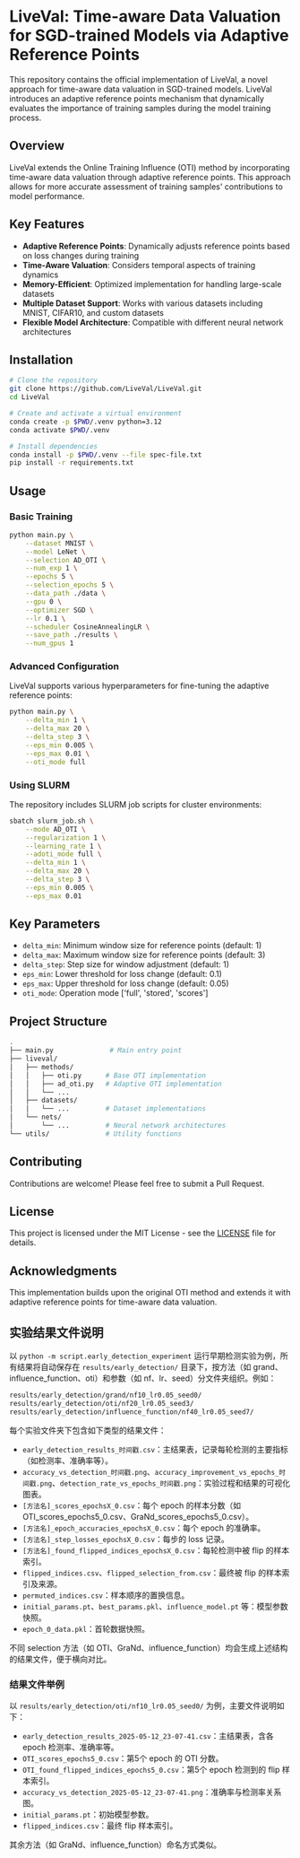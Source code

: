# LiveVal: Time-aware Data Valuation for SGD-trained Models via Adaptive Reference Points

This repository contains the official implementation of LiveVal, a novel approach for time-aware data valuation in SGD-trained models. LiveVal introduces an adaptive reference points mechanism that dynamically evaluates the importance of training samples during the model training process.

## Overview

LiveVal extends the Online Training Influence (OTI) method by incorporating time-aware data valuation through adaptive reference points. This approach allows for more accurate assessment of training samples' contributions to model performance.

## Key Features

- **Adaptive Reference Points**: Dynamically adjusts reference points based on loss changes during training
- **Time-Aware Valuation**: Considers temporal aspects of training dynamics
- **Memory-Efficient**: Optimized implementation for handling large-scale datasets
- **Multiple Dataset Support**: Works with various datasets including MNIST, CIFAR10, and custom datasets
- **Flexible Model Architecture**: Compatible with different neural network architectures

## Installation

```bash
# Clone the repository
git clone https://github.com/LiveVal/LiveVal.git
cd LiveVal

# Create and activate a virtual environment
conda create -p $PWD/.venv python=3.12
conda activate $PWD/.venv

# Install dependencies
conda install -p $PWD/.venv --file spec-file.txt
pip install -r requirements.txt
```

## Usage

### Basic Training

```bash
python main.py \
    --dataset MNIST \
    --model LeNet \
    --selection AD_OTI \
    --num_exp 1 \
    --epochs 5 \
    --selection_epochs 5 \
    --data_path ./data \
    --gpu 0 \
    --optimizer SGD \
    --lr 0.1 \
    --scheduler CosineAnnealingLR \
    --save_path ./results \
    --num_gpus 1
```

### Advanced Configuration

LiveVal supports various hyperparameters for fine-tuning the adaptive reference points:

```bash
python main.py \
    --delta_min 1 \
    --delta_max 20 \
    --delta_step 3 \
    --eps_min 0.005 \
    --eps_max 0.01 \
    --oti_mode full
```

### Using SLURM

The repository includes SLURM job scripts for cluster environments:

```bash
sbatch slurm_job.sh \
    --mode AD_OTI \
    --regularization 1 \
    --learning_rate 1 \
    --adoti_mode full \
    --delta_min 1 \
    --delta_max 20 \
    --delta_step 3 \
    --eps_min 0.005 \
    --eps_max 0.01
```

## Key Parameters

- `delta_min`: Minimum window size for reference points (default: 1)
- `delta_max`: Maximum window size for reference points (default: 3)
- `delta_step`: Step size for window adjustment (default: 1)
- `eps_min`: Lower threshold for loss change (default: 0.1)
- `eps_max`: Upper threshold for loss change (default: 0.05)
- `oti_mode`: Operation mode ['full', 'stored', 'scores']

## Project Structure

```bash
.
├── main.py              # Main entry point
├── liveval/
│   ├── methods/
│   │   ├── oti.py      # Base OTI implementation
│   │   ├── ad_oti.py   # Adaptive OTI implementation
│   │   └── ...
│   ├── datasets/
│   │   └── ...         # Dataset implementations
│   └── nets/
│       └── ...         # Neural network architectures
└── utils/              # Utility functions
```

## Contributing

Contributions are welcome! Please feel free to submit a Pull Request.

## License

This project is licensed under the MIT License - see the [LICENSE](LICENSE) file for details.

## Acknowledgments

This implementation builds upon the original OTI method and extends it with adaptive reference points for time-aware data valuation.

## 实验结果文件说明

以 `python -m script.early_detection_experiment` 运行早期检测实验为例，所有结果将自动保存在 `results/early_detection/` 目录下，按方法（如 grand、influence_function、oti）和参数（如 nf、lr、seed）分文件夹组织。例如：

```bash
results/early_detection/grand/nf10_lr0.05_seed0/
results/early_detection/oti/nf20_lr0.05_seed3/
results/early_detection/influence_function/nf40_lr0.05_seed7/
```

每个实验文件夹下包含如下类型的结果文件：

- `early_detection_results_时间戳.csv`：主结果表，记录每轮检测的主要指标（如检测率、准确率等）。
- `accuracy_vs_detection_时间戳.png`、`accuracy_improvement_vs_epochs_时间戳.png`、`detection_rate_vs_epochs_时间戳.png`：实验过程和结果的可视化图表。
- `[方法名]_scores_epochsX_0.csv`：每个 epoch 的样本分数（如 OTI_scores_epochs5_0.csv、GraNd_scores_epochs5_0.csv）。
- `[方法名]_epoch_accuracies_epochsX_0.csv`：每个 epoch 的准确率。
- `[方法名]_step_losses_epochsX_0.csv`：每步的 loss 记录。
- `[方法名]_found_flipped_indices_epochsX_0.csv`：每轮检测中被 flip 的样本索引。
- `flipped_indices.csv`、`flipped_selection_from.csv`：最终被 flip 的样本索引及来源。
- `permuted_indices.csv`：样本顺序的置换信息。
- `initial_params.pt`、`best_params.pkl`、`influence_model.pt` 等：模型参数快照。
- `epoch_0_data.pkl`：首轮数据快照。

不同 selection 方法（如 OTI、GraNd、influence_function）均会生成上述结构的结果文件，便于横向对比。

### 结果文件举例

以 `results/early_detection/oti/nf10_lr0.05_seed0/` 为例，主要文件说明如下：

- `early_detection_results_2025-05-12_23-07-41.csv`：主结果表，含各 epoch 检测率、准确率等。
- `OTI_scores_epochs5_0.csv`：第5个 epoch 的 OTI 分数。
- `OTI_found_flipped_indices_epochs5_0.csv`：第5个 epoch 检测到的 flip 样本索引。
- `accuracy_vs_detection_2025-05-12_23-07-41.png`：准确率与检测率关系图。
- `initial_params.pt`：初始模型参数。
- `flipped_indices.csv`：最终 flip 样本索引。

其余方法（如 GraNd、influence_function）命名方式类似。
